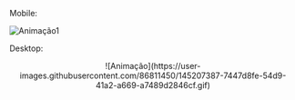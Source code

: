 
Mobile:

 ![Animação1](https://user-images.githubusercontent.com/86811450/145207969-72950995-3e8e-4c80-84fc-b025bb3e6601.gif)
  
Desktop:

<center> ![Animação](https://user-images.githubusercontent.com/86811450/145207387-7447d8fe-54d9-41a2-a669-a7489d2846cf.gif) </center>
